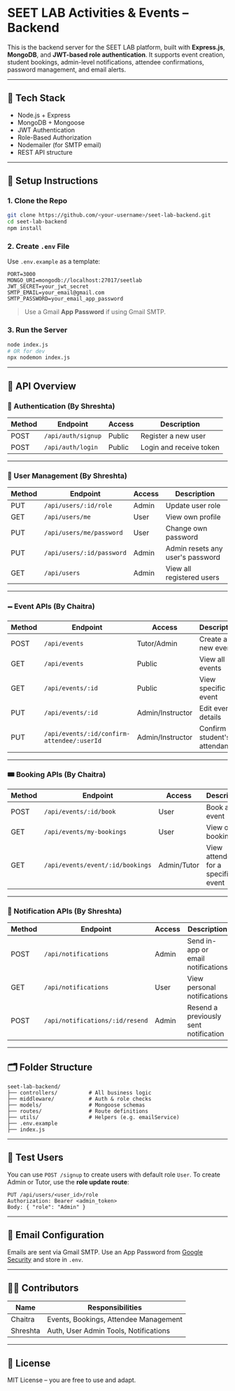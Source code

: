 # SEET LAB Activities & Events – Backend

This is the backend server for the SEET LAB platform, built with **Express.js**, **MongoDB**, and **JWT-based role authentication**. It supports event creation, student bookings, admin-level notifications, attendee confirmations, password management, and email alerts.

---

## 🚀 Tech Stack

- Node.js + Express
- MongoDB + Mongoose
- JWT Authentication
- Role-Based Authorization
- Nodemailer (for SMTP email)
- REST API structure

---

## 💠 Setup Instructions

### 1. Clone the Repo

```bash
git clone https://github.com/<your-username>/seet-lab-backend.git
cd seet-lab-backend
npm install
```

### 2. Create `.env` File

Use `.env.example` as a template:

```env
PORT=3000
MONGO_URI=mongodb://localhost:27017/seetlab
JWT_SECRET=your_jwt_secret
SMTP_EMAIL=your_email@gmail.com
SMTP_PASSWORD=your_email_app_password
```

> Use a Gmail **App Password** if using Gmail SMTP.

### 3. Run the Server

```bash
node index.js
# OR for dev
npx nodemon index.js
```

---

## 🧹 API Overview

### 🔐 Authentication (By Shreshta)

| Method | Endpoint             | Access | Description              |
|--------|----------------------|--------|--------------------------|
| POST   | `/api/auth/signup`   | Public | Register a new user      |
| POST   | `/api/auth/login`    | Public | Login and receive token  |

---

### 👥 User Management (By Shreshta)

| Method | Endpoint                   | Access  | Description                          |
|--------|----------------------------|---------|--------------------------------------|
| PUT    | `/api/users/:id/role`      | Admin   | Update user role                     |
| GET    | `/api/users/me`            | User    | View own profile                     |
| PUT    | `/api/users/me/password`   | User    | Change own password                  |
| PUT    | `/api/users/:id/password`  | Admin   | Admin resets any user's password     |
| GET    | `/api/users`               | Admin   | View all registered users            |

---

### 🗕 Event APIs (By Chaitra)

| Method | Endpoint                              | Access           | Description                                |
|--------|----------------------------------------|------------------|--------------------------------------------|
| POST   | `/api/events`                          | Tutor/Admin      | Create a new event                         |
| GET    | `/api/events`                          | Public           | View all events                            |
| GET    | `/api/events/:id`                      | Public           | View specific event                        |
| PUT    | `/api/events/:id`                      | Admin/Instructor | Edit event details                         |
| PUT    | `/api/events/:id/confirm-attendee/:userId` | Admin/Instructor | Confirm a student's attendance         |

---

### 🎟 Booking APIs (By Chaitra)

| Method | Endpoint                         | Access   | Description                             |
|--------|----------------------------------|----------|-----------------------------------------|
| POST   | `/api/events/:id/book`           | User     | Book an event                           |
| GET    | `/api/events/my-bookings`        | User     | View own bookings                       |
| GET    | `/api/events/event/:id/bookings` | Admin/Tutor | View attendees for a specific event |

---

### 📣 Notification APIs (By Shreshta)

| Method | Endpoint                         | Access  | Description                                 |
|--------|----------------------------------|---------|---------------------------------------------|
| POST   | `/api/notifications`             | Admin   | Send in-app or email notifications          |
| GET    | `/api/notifications`             | User    | View personal notifications                 |
| POST   | `/api/notifications/:id/resend`  | Admin   | Resend a previously sent notification       |

---

## 🗂 Folder Structure

```
seet-lab-backend/
├── controllers/          # All business logic
├── middleware/           # Auth & role checks
├── models/               # Mongoose schemas
├── routes/               # Route definitions
├── utils/                # Helpers (e.g. emailService)
├── .env.example
├── index.js
```

---

## 🧪 Test Users

You can use `POST /signup` to create users with default role `User`. To create Admin or Tutor, use the **role update route**:

```http
PUT /api/users/<user_id>/role
Authorization: Bearer <admin_token>
Body: { "role": "Admin" }
```

---

## 📨 Email Configuration

Emails are sent via Gmail SMTP. Use an App Password from [Google Security](https://myaccount.google.com/apppasswords) and store in `.env`.

---

## 👩‍💻 Contributors

| Name      | Responsibilities                            |
|-----------|---------------------------------------------|
| Chaitra   | Events, Bookings, Attendee Management       |
| Shreshta  | Auth, User Admin Tools, Notifications       |

---

## 📜 License

MIT License – you are free to use and adapt.

